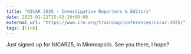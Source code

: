 ```yaml
---
title: "NICAR 2025 - Investigative Reporters & Editors"
date: 2025-01-21T15:43:30+00:00
external_url: "https://www.ire.org/training/conferences/nicar-2025/"
tags: [link]
---
```


Just signed up for NICAR25, in Minneapolis. See you there, I hope?